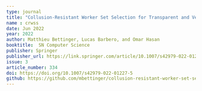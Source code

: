 ```yaml
---
type: journal
title: "Collusion-Resistant Worker Set Selection for Transparent and Verifiable Voting"
name : crwss
date: Jun 2022
year: 2022
author: Matthieu Bettinger, Lucas Barbero, and Omar Hasan
booktitle:  SN Computer Science
publisher: Springer
publisher_url: https://link.springer.com/article/10.1007/s42979-022-01227-5
issue: 3
article_number: 334
doi: https://doi.org/10.1007/s42979-022-01227-5
github: https://github.com/mbettinger/collusion-resistant-worker-set-selection
---
```

